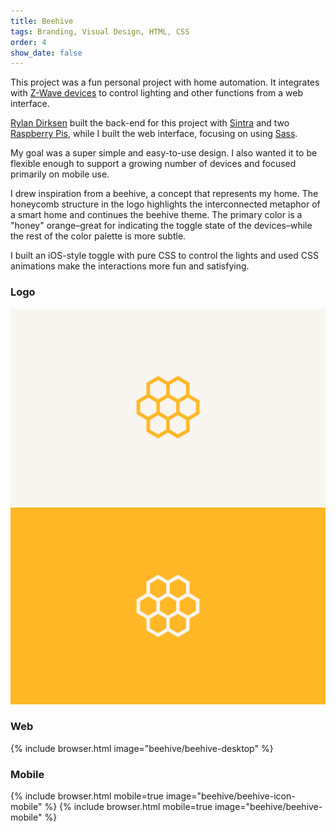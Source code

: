 ```yaml
---
title: Beehive
tags: Branding, Visual Design, HTML, CSS
order: 4
show_date: false
---
```


This project was a fun personal project with home automation. It integrates with [Z-Wave  devices](http://www.z-wave.com) to control lighting and other functions from a web interface.

[Rylan Dirksen](http://rylo.github.io) built the back-end for this project with [Sintra](http://www.sinatrarb.com) and two [Raspberry Pis](https://www.raspberrypi.org), while I built the web interface, focusing on using [Sass](http://sass-lang.com).

My goal was a super simple and easy-to-use design. I also wanted it to be flexible enough to support a growing number of devices and focused primarily on mobile use.

I drew inspiration from a beehive, a concept that represents my home. The honeycomb structure in the logo highlights the interconnected metaphor of a smart home and continues the beehive theme. The primary color is a "honey" orange–great for indicating the toggle state of the devices–while the rest of the color palette is more subtle.

I built an iOS-style toggle with pure CSS to control the lights and used CSS animations make the interactions more fun and satisfying.

### Logo
![Beehive Logo](/assets/images/work/beehive/beehive-logo.svg)
![Beehive Logo](/assets/images/work/beehive/beehive-logo-orange.svg)

### Web
{% include browser.html image="beehive/beehive-desktop" %}

### Mobile
{% include browser.html mobile=true image="beehive/beehive-icon-mobile" %}
{% include browser.html mobile=true image="beehive/beehive-mobile" %}
